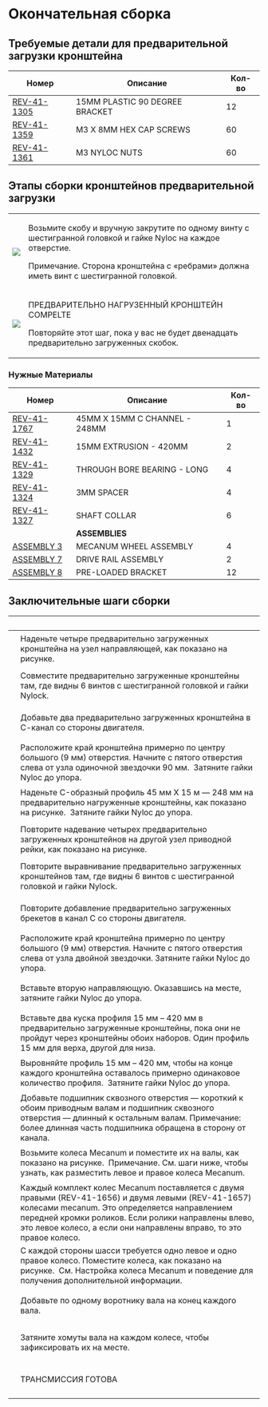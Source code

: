 # Окончательная сборка

## Требуемые детали для предварительной загрузки кронштейна

| **Номер**                                               | **Описание**                   | **Кол-во** |
| ------------------------------------------------------- | ------------------------------ | ---------- |
| [REV-41-1305](https://www.revrobotics.com/rev-41-1305/) | 15MM PLASTIC 90 DEGREE BRACKET | 12         |
| [REV-41-1359](https://www.revrobotics.com/rev-41-1359/) | M3 X 8MM HEX CAP SCREWS        | 60         |
| [REV-41-1361](https://www.revrobotics.com/rev-41-1361/) | M3 NYLOC NUTS                  | 60         |

## Этапы сборки кронштейнов предварительной загрузки

|                                                                                                                                                                                                                                                       |                                                                                                                                                                                                                  |
| ----------------------------------------------------------------------------------------------------------------------------------------------------------------------------------------------------------------------------------------------------- | ---------------------------------------------------------------------------------------------------------------------------------------------------------------------------------------------------------------- |
| ![](https://2589213514-files.gitbook.io/\~/files/v0/b/gitbook-legacy-files/o/assets%2F-M5yw0n8IneF5-9ybLjT%2F-Me21SsF\_t2zGUUP\_RI3%2F-Me5nM5SBaMQkdzoHk\_0%2FCDTv3\_Pre-Loading%20Bracket.svg?alt=media\&token=c001e71e-f8bc-424b-a5c8-9744c700bb97) | <p>Возьмите скобу и вручную закрутите по одному винту с шестигранной головкой и гайке Nyloc на каждое отверстие.</p><p>Примечание. Сторона кронштейна с «ребрами» должна иметь винт с шестигранной головкой.</p> |
| ![](https://2589213514-files.gitbook.io/\~/files/v0/b/gitbook-legacy-files/o/assets%2F-M5yw0n8IneF5-9ybLjT%2F-Me21SsF\_t2zGUUP\_RI3%2F-Me5m4t\_7RT8O5CoypiN%2FCDTv3\_Loaded.svg?alt=media\&token=2c7acc63-06b4-44d7-b741-3dde05158dcd)                | <p>ПРЕДВАРИТЕЛЬНО НАГРУЗЕННЫЙ КРОНШТЕЙН COMPELTE </p><p>Повторяйте этот шаг, пока у вас не будет двенадцать предварительно загруженных скобок.</p>                                                               |

### Нужные Материалы

| **Номер**                                               | **Описание**                  | **Кол-во** |
| ------------------------------------------------------- | ----------------------------- | ---------- |
| [REV-41-1767](https://www.revrobotics.com/rev-41-1767/) | 45MM X 15MM C CHANNEL - 248MM | 1          |
| [REV-41-1432](https://www.revrobotics.com/rev-41-1432/) | 15MM EXTRUSION - 420MM        | 2          |
| [REV-41-1329](https://www.revrobotics.com/rev-41-1329/) | THROUGH BORE BEARING - LONG   | 4          |
| [REV-41-1324](https://www.revrobotics.com/rev-41-1324/) | 3MM SPACER                    | 4          |
| [REV-41-1327](https://www.revrobotics.com/rev-41-1327/) | SHAFT COLLAR                  | 6          |
|                                                         | **ASSEMBLIES**                |            |
| [ASSEMBLY 3](broken-reference)                          | MECANUM WHEEL ASSEMBLY        | 4          |
| [ASSEMBLY 7](broken-reference)                          | DRIVE RAIL ASSEMBLY           | 2          |
| [ASSEMBLY 8](broken-reference)                          | PRE-LOADED BRACKET            | 12         |

## Заключительные шаги сборки

| ​                                                                                                                                                                                                                                                                                                                             | ​                                                                                                                                                                                                                                                                                  |
| ----------------------------------------------------------------------------------------------------------------------------------------------------------------------------------------------------------------------------------------------------------------------------------------------------------------------------- | ---------------------------------------------------------------------------------------------------------------------------------------------------------------------------------------------------------------------------------------------------------------------------------- |
| <p>​</p><p><img src="https://2589213514-files.gitbook.io/~/files/v0/b/gitbook-legacy-files/o/assets%2F-M5yw0n8IneF5-9ybLjT%2F-MG9hZuVF88ps6xfLXsc%2F-MGASfJRfduOeLOnf9Jv%2FFSK_MBGRW__final%20-%20add%2090%20degrees%201.svg?alt=media&#x26;token=ceb97c2a-d1cb-40df-a08f-ec2ce873be75" alt="" data-size="original"></p>      | Наденьте четыре предварительно загруженных кронштейна на узел направляющей, как показано на рисунке.                                                                                                                                                                               |
| <p>​</p><p><img src="https://2589213514-files.gitbook.io/~/files/v0/b/gitbook-legacy-files/o/assets%2F-M5yw0n8IneF5-9ybLjT%2F-MG9hZuVF88ps6xfLXsc%2F-MGARTF-iGT1r24ycbA-%2FFSK_MBGRW__final%20-%201st%2090%20degrees%20added.svg?alt=media&#x26;token=060f709f-803a-41ac-a5a7-7e402be9ac74" alt="" data-size="original"></p>  | Совместите предварительно загруженные кронштейны там, где видны 6 винтов с шестигранной головкой и гайки Nylock.                                                                                                                                                                   |
| <p>​</p><p><img src="https://2589213514-files.gitbook.io/~/files/v0/b/gitbook-legacy-files/o/assets%2F-M5yw0n8IneF5-9ybLjT%2F-MG9hZuVF88ps6xfLXsc%2F-MGAGx7Y3g8ugpVN0cWT%2FFSK_MBGRW__Add%20Second%2090%20Degre%20brackets.svg?alt=media&#x26;token=9a73fe07-b454-4215-8c03-f739b6af70e0" alt="" data-size="original"></p>    | Добавьте два предварительно загруженных кронштейна в С-канал со стороны двигателя.                                                                                                                                                                                                 |
| <p>​</p><p><img src="https://2589213514-files.gitbook.io/~/files/v0/b/gitbook-legacy-files/o/assets%2F-M5yw0n8IneF5-9ybLjT%2F-MG9hZuVF88ps6xfLXsc%2F-MGAHyJ6NbtiFvMruDiG%2FFSK_MBGRW__final%20-90%20degrees%20added.svg?alt=media&#x26;token=c748d334-cdd1-40f6-af23-4c41e7be3125" alt="" data-size="original"></p>           | Расположите край кронштейна примерно по центру большого (9 мм) отверстия. Начните с пятого отверстия слева от узла одиночной звездочки 90 мм. ​ Затяните гайки Nyloc до упора.                                                                                                     |
| <p>​</p><p><img src="https://2589213514-files.gitbook.io/~/files/v0/b/gitbook-legacy-files/o/assets%2F-M5yw0n8IneF5-9ybLjT%2F-MGATk8i3FzdJkxrb_GO%2F-MGAUcBEzMwPAXyqRvmJ%2FFSK_MBGRW__Final%20-%20add%20channel.svg?alt=media&#x26;token=c660853e-6a35-449a-8ce7-d5a3f3f1de84" alt="" data-size="original"></p>               | Наденьте C-образный профиль 45 мм X 15 м — 248 мм на предварительно нагруженные кронштейны, как показано на рисунке. ​ Затяните гайки Nyloc до упора.                                                                                                                              |
| <p>​</p><p><img src="https://2589213514-files.gitbook.io/~/files/v0/b/gitbook-legacy-files/o/assets%2F-M5yw0n8IneF5-9ybLjT%2F-MG9hZuVF88ps6xfLXsc%2F-MGASfJRfduOeLOnf9Jv%2FFSK_MBGRW__final%20-%20add%2090%20degrees%201.svg?alt=media&#x26;token=ceb97c2a-d1cb-40df-a08f-ec2ce873be75" alt="" data-size="original"></p>      | Повторите надевание четырех предварительно загруженных кронштейнов на другой узел приводной рейки, как показано на рисунке.                                                                                                                                                        |
| <p>​</p><p><img src="https://2589213514-files.gitbook.io/~/files/v0/b/gitbook-legacy-files/o/assets%2F-M5yw0n8IneF5-9ybLjT%2F-MG9hZuVF88ps6xfLXsc%2F-MGARQzM9PuQdxxuj-d_%2FFSK_MBGRW__final%20-%201st%2090%20degrees%20added.svg?alt=media&#x26;token=bd757d27-aeed-4c7b-9a55-bed62f42291c" alt="" data-size="original"></p>  | Повторите выравнивание предварительно загруженных кронштейнов там, где видны 6 винтов с шестигранной головкой и гайки Nylock.                                                                                                                                                      |
| <p>​</p><p><img src="https://2589213514-files.gitbook.io/~/files/v0/b/gitbook-legacy-files/o/assets%2F-M5yw0n8IneF5-9ybLjT%2F-MG9hZuVF88ps6xfLXsc%2F-MGAGx7Y3g8ugpVN0cWT%2FFSK_MBGRW__Add%20Second%2090%20Degre%20brackets.svg?alt=media&#x26;token=9a73fe07-b454-4215-8c03-f739b6af70e0" alt="" data-size="original"></p>    | Повторите добавление предварительно загруженных брекетов в канал C со стороны двигателя.                                                                                                                                                                                           |
| <p>​</p><p><img src="https://2589213514-files.gitbook.io/~/files/v0/b/gitbook-legacy-files/o/assets%2F-M5yw0n8IneF5-9ybLjT%2F-MG9hZuVF88ps6xfLXsc%2F-MGAHyJ6NbtiFvMruDiG%2FFSK_MBGRW__final%20-90%20degrees%20added.svg?alt=media&#x26;token=c748d334-cdd1-40f6-af23-4c41e7be3125" alt="" data-size="original"></p>           | Расположите край кронштейна примерно по центру большого (9 мм) отверстия. Начните с пятого отверстия слева от узла двойной звездочки. ​ Затяните гайки Nyloc до упора.                                                                                                             |
| <p>​</p><p><img src="https://2589213514-files.gitbook.io/~/files/v0/b/gitbook-legacy-files/o/assets%2F-M5yw0n8IneF5-9ybLjT%2F-MG9hZuVF88ps6xfLXsc%2F-MGAEWlyz1PQbk9To8j2%2FFSK_MBGRW__Final%20-%20Add%20second%20drive%20rail.svg?alt=media&#x26;token=5bd00b64-5f81-408f-935a-e95a259371e7" alt="" data-size="original"></p> | Вставьте вторую направляющую. Оказавшись на месте, затяните гайки Nyloc до упора.                                                                                                                                                                                                  |
| <p>​</p><p><img src="https://2589213514-files.gitbook.io/~/files/v0/b/gitbook-legacy-files/o/assets%2F-M5yw0n8IneF5-9ybLjT%2F-MG9hZuVF88ps6xfLXsc%2F-MGAC3ZGwc3XyB361tSR%2FFSK_MBGRW__Final%20-%20add%20extrusion.svg?alt=media&#x26;token=9c2aa40d-5055-4683-b984-3dfefd37bc62" alt="" data-size="original"></p>             | Вставьте два куска профиля 15 мм – 420 мм в предварительно загруженные кронштейны, пока они не пройдут через кронштейны обоих наборов. Один профиль 15 мм для верха, другой для низа.                                                                                              |
| <p>​</p><p><img src="https://2589213514-files.gitbook.io/~/files/v0/b/gitbook-legacy-files/o/assets%2F-M5yw0n8IneF5-9ybLjT%2F-MGATk8i3FzdJkxrb_GO%2F-MGAVZ5r5FlEhykSQA-C%2FFSK_MBG_DRA%20-%20Extrusion%20Added.svg?alt=media&#x26;token=790aa16e-275c-4d88-b7bb-68963e979da0" alt="" data-size="original"></p>                | Выровняйте профиль 15 мм – 420 мм, чтобы на конце каждого кронштейна оставалось примерно одинаковое количество профиля. ​ Затяните гайки Nyloc до упора.                                                                                                                           |
| <p>​</p><p><img src="https://2589213514-files.gitbook.io/~/files/v0/b/gitbook-legacy-files/o/assets%2F-M5yw0n8IneF5-9ybLjT%2F-MG9hZuVF88ps6xfLXsc%2F-MGA9bKgA1EKuhWXJWGT%2FFSK_MBGRW__Final%20-%20add%20bearings.svg?alt=media&#x26;token=007096ec-6abf-4949-9e7d-46d843084cff" alt="" data-size="original"></p>              | Добавьте подшипник сквозного отверстия — короткий к обоим приводным валам и подшипник сквозного отверстия — длинный к остальным валам. ​ Примечание: более длинная часть подшипника обращена в сторону от канала.                                                                  |
| <p>​</p><p><img src="https://2589213514-files.gitbook.io/~/files/v0/b/gitbook-legacy-files/o/assets%2F-M5yw0n8IneF5-9ybLjT%2F-MG9hZuVF88ps6xfLXsc%2F-MGA8uNn-f5RKA5S3lco%2FFSK_MBGRW__Final%20-%20Add%20Mecanums.svg?alt=media&#x26;token=929e4b37-26b3-41d3-acc7-12e969ccc997" alt="" data-size="original"></p>              | Возьмите колеса Mecanum и поместите их на валы, как показано на рисунке. ​ Примечание. См. шаги ниже, чтобы узнать, как разместить левое и правое колеса Mecanum.                                                                                                                  |
| <p>​</p><p><img src="https://2589213514-files.gitbook.io/~/files/v0/b/gitbook-legacy-files/o/assets%2F-M5yw0n8IneF5-9ybLjT%2F-MEdFLXTiGafr6U3r_25%2F-MEdOvGHyh9ZFSpewGH_%2Fview%204.svg?alt=media&#x26;token=af5e84d5-96f5-458a-b8f5-b73c7075eb97" alt="" data-size="original"></p>                                           | Каждый комплект колес Mecanum поставляется с двумя правыми (REV-41-1656) и двумя левыми (REV-41-1657) колесами mecanum. Это определяется направлением передней кромки роликов. Если ролики направлены влево, это левое колесо, а если они направлены вправо, то это правое колесо. |
| <p>​</p><p><img src="https://2589213514-files.gitbook.io/~/files/v0/b/gitbook-legacy-files/o/assets%2F-M5yw0n8IneF5-9ybLjT%2F-MGAlk3hA20qNrkaOKFl%2F-MGEhbw8k2D2JwY4u7qV%2FMVD_Top%20-%20Arrows_GB.svg?alt=media&#x26;token=f4ef8a55-e246-4df0-8c6b-279ea88b5fa5" alt="" data-size="original"></p>                            | С каждой стороны шасси требуется одно левое и одно правое колесо. Поместите колеса, как показано на рисунке. ​ См. Настройка колеса Mecanum и поведение для получения дополнительной информации.                                                                                   |
| <p>​</p><p><img src="https://2589213514-files.gitbook.io/~/files/v0/b/gitbook-legacy-files/o/assets%2F-M5yw0n8IneF5-9ybLjT%2F-MG9hZuVF88ps6xfLXsc%2F-MGA1H3__hA9PoxGUhZk%2FFSK_MBGRW__Final%20-%20Add%20shaft%20collars.svg?alt=media&#x26;token=76ea8c3c-b683-4d44-85e6-c64f72655a38" alt="" data-size="original"></p>       | Добавьте по одному воротнику вала на конец каждого вала.                                                                                                                                                                                                                           |
| <p>​</p><p><img src="https://2589213514-files.gitbook.io/~/files/v0/b/gitbook-legacy-files/o/assets%2F-M5yw0n8IneF5-9ybLjT%2F-MG9hZuVF88ps6xfLXsc%2F-MG9ySjRpQXKLGR9I2-1%2FFSK_MBGRW__Final%20-%20Shaft%20collars%20added.svg?alt=media&#x26;token=88f89080-fada-4e8a-81b2-473ac2c62271" alt="" data-size="original"></p>     | Затяните хомуты вала на каждом колесе, чтобы зафиксировать их на месте.                                                                                                                                                                                                            |
| <p>​</p><p><img src="https://2589213514-files.gitbook.io/~/files/v0/b/gitbook-legacy-files/o/assets%2F-M5yw0n8IneF5-9ybLjT%2F-MG9hZuVF88ps6xfLXsc%2F-MG9xCmHMs7lOaWz8hsH%2FFSK_MBGRW__Final%20-%20complete.svg?alt=media&#x26;token=fb427d94-7c03-4a0c-97be-3da7c479be79" alt="" data-size="original"></p>                    | ТРАНСМИССИЯ ГОТОВА                                                                                                                                                                                                                                                                 |
